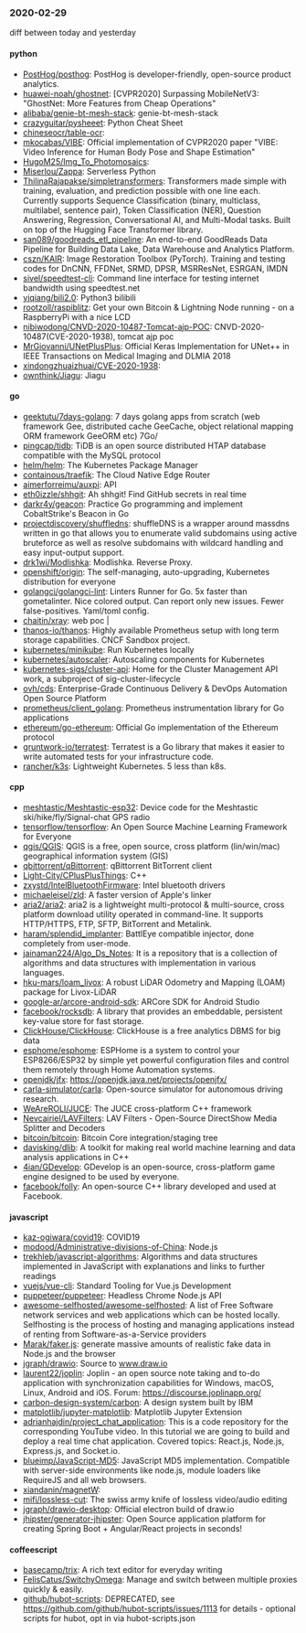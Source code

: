 ### 2020-02-29
diff between today and yesterday

#### python
* [PostHog/posthog](https://github.com/PostHog/posthog):  PostHog is developer-friendly, open-source product analytics.
* [huawei-noah/ghostnet](https://github.com/huawei-noah/ghostnet): [CVPR2020] Surpassing MobileNetV3: "GhostNet: More Features from Cheap Operations"
* [alibaba/genie-bt-mesh-stack](https://github.com/alibaba/genie-bt-mesh-stack): genie-bt-mesh-stack
* [crazyguitar/pysheeet](https://github.com/crazyguitar/pysheeet): Python Cheat Sheet
* [chineseocr/table-ocr](https://github.com/chineseocr/table-ocr): 
* [mkocabas/VIBE](https://github.com/mkocabas/VIBE): Official implementation of CVPR2020 paper "VIBE: Video Inference for Human Body Pose and Shape Estimation"
* [HugoM25/Img_To_Photomosaics](https://github.com/HugoM25/Img_To_Photomosaics): 
* [Miserlou/Zappa](https://github.com/Miserlou/Zappa): Serverless Python
* [ThilinaRajapakse/simpletransformers](https://github.com/ThilinaRajapakse/simpletransformers): Transformers made simple with training, evaluation, and prediction possible with one line each. Currently supports Sequence Classification (binary, multiclass, multilabel, sentence pair), Token Classification (NER), Question Answering, Regression, Conversational AI, and Multi-Modal tasks. Built on top of the Hugging Face Transformer library.
* [san089/goodreads_etl_pipeline](https://github.com/san089/goodreads_etl_pipeline): An end-to-end GoodReads Data Pipeline for Building Data Lake, Data Warehouse and Analytics Platform.
* [cszn/KAIR](https://github.com/cszn/KAIR): Image Restoration Toolbox (PyTorch). Training and testing codes for DnCNN, FFDNet, SRMD, DPSR, MSRResNet, ESRGAN, IMDN
* [sivel/speedtest-cli](https://github.com/sivel/speedtest-cli): Command line interface for testing internet bandwidth using speedtest.net
* [yjqiang/bili2.0](https://github.com/yjqiang/bili2.0): Python3  bilibili 
* [rootzoll/raspiblitz](https://github.com/rootzoll/raspiblitz): Get your own Bitcoin & Lightning Node running - on a RaspberryPi with a nice LCD
* [nibiwodong/CNVD-2020-10487-Tomcat-ajp-POC](https://github.com/nibiwodong/CNVD-2020-10487-Tomcat-ajp-POC): CNVD-2020-10487(CVE-2020-1938), tomcat ajp poc
* [MrGiovanni/UNetPlusPlus](https://github.com/MrGiovanni/UNetPlusPlus): Official Keras Implementation for UNet++ in IEEE Transactions on Medical Imaging and DLMIA 2018
* [xindongzhuaizhuai/CVE-2020-1938](https://github.com/xindongzhuaizhuai/CVE-2020-1938): 
* [ownthink/Jiagu](https://github.com/ownthink/Jiagu): Jiagu         

#### go
* [geektutu/7days-golang](https://github.com/geektutu/7days-golang): 7 days golang apps from scratch (web framework Gee, distributed cache GeeCache, object relational mapping ORM framework GeeORM etc) 7Go/
* [pingcap/tidb](https://github.com/pingcap/tidb): TiDB is an open source distributed HTAP database compatible with the MySQL protocol
* [helm/helm](https://github.com/helm/helm): The Kubernetes Package Manager
* [containous/traefik](https://github.com/containous/traefik): The Cloud Native Edge Router
* [aimerforreimu/auxpi](https://github.com/aimerforreimu/auxpi):   API 
* [eth0izzle/shhgit](https://github.com/eth0izzle/shhgit): Ah shhgit! Find GitHub secrets in real time
* [darkr4y/geacon](https://github.com/darkr4y/geacon): Practice Go programming and implement CobaltStrike's Beacon in Go
* [projectdiscovery/shuffledns](https://github.com/projectdiscovery/shuffledns): shuffleDNS is a wrapper around massdns written in go that allows you to enumerate valid subdomains using active bruteforce as well as resolve subdomains with wildcard handling and easy input-output support.
* [drk1wi/Modlishka](https://github.com/drk1wi/Modlishka): Modlishka. Reverse Proxy.
* [openshift/origin](https://github.com/openshift/origin): The self-managing, auto-upgrading, Kubernetes distribution for everyone
* [golangci/golangci-lint](https://github.com/golangci/golangci-lint): Linters Runner for Go. 5x faster than gometalinter. Nice colored output. Can report only new issues. Fewer false-positives. Yaml/toml config.
* [chaitin/xray](https://github.com/chaitin/xray):  web  poc | 
* [thanos-io/thanos](https://github.com/thanos-io/thanos): Highly available Prometheus setup with long term storage capabilities. CNCF Sandbox project.
* [kubernetes/minikube](https://github.com/kubernetes/minikube): Run Kubernetes locally
* [kubernetes/autoscaler](https://github.com/kubernetes/autoscaler): Autoscaling components for Kubernetes
* [kubernetes-sigs/cluster-api](https://github.com/kubernetes-sigs/cluster-api): Home for the Cluster Management API work, a subproject of sig-cluster-lifecycle
* [ovh/cds](https://github.com/ovh/cds): Enterprise-Grade Continuous Delivery & DevOps Automation Open Source Platform
* [prometheus/client_golang](https://github.com/prometheus/client_golang): Prometheus instrumentation library for Go applications
* [ethereum/go-ethereum](https://github.com/ethereum/go-ethereum): Official Go implementation of the Ethereum protocol
* [gruntwork-io/terratest](https://github.com/gruntwork-io/terratest): Terratest is a Go library that makes it easier to write automated tests for your infrastructure code.
* [rancher/k3s](https://github.com/rancher/k3s): Lightweight Kubernetes. 5 less than k8s.

#### cpp
* [meshtastic/Meshtastic-esp32](https://github.com/meshtastic/Meshtastic-esp32): Device code for the Meshtastic ski/hike/fly/Signal-chat GPS radio
* [tensorflow/tensorflow](https://github.com/tensorflow/tensorflow): An Open Source Machine Learning Framework for Everyone
* [qgis/QGIS](https://github.com/qgis/QGIS): QGIS is a free, open source, cross platform (lin/win/mac) geographical information system (GIS)
* [qbittorrent/qBittorrent](https://github.com/qbittorrent/qBittorrent): qBittorrent BitTorrent client
* [Light-City/CPlusPlusThings](https://github.com/Light-City/CPlusPlusThings): C++
* [zxystd/IntelBluetoothFirmware](https://github.com/zxystd/IntelBluetoothFirmware): Intel bluetooth drivers
* [michaeleisel/zld](https://github.com/michaeleisel/zld): A faster version of Apple's linker
* [aria2/aria2](https://github.com/aria2/aria2): aria2 is a lightweight multi-protocol & multi-source, cross platform download utility operated in command-line. It supports HTTP/HTTPS, FTP, SFTP, BitTorrent and Metalink.
* [haram/splendid_implanter](https://github.com/haram/splendid_implanter): BattlEye compatible injector, done completely from user-mode.
* [jainaman224/Algo_Ds_Notes](https://github.com/jainaman224/Algo_Ds_Notes): It is a repository that is a collection of algorithms and data structures with implementation in various languages.
* [hku-mars/loam_livox](https://github.com/hku-mars/loam_livox): A robust LiDAR Odometry and Mapping (LOAM) package for Livox-LiDAR
* [google-ar/arcore-android-sdk](https://github.com/google-ar/arcore-android-sdk): ARCore SDK for Android Studio
* [facebook/rocksdb](https://github.com/facebook/rocksdb): A library that provides an embeddable, persistent key-value store for fast storage.
* [ClickHouse/ClickHouse](https://github.com/ClickHouse/ClickHouse): ClickHouse is a free analytics DBMS for big data
* [esphome/esphome](https://github.com/esphome/esphome): ESPHome is a system to control your ESP8266/ESP32 by simple yet powerful configuration files and control them remotely through Home Automation systems.
* [openjdk/jfx](https://github.com/openjdk/jfx): https://openjdk.java.net/projects/openjfx/
* [carla-simulator/carla](https://github.com/carla-simulator/carla): Open-source simulator for autonomous driving research.
* [WeAreROLI/JUCE](https://github.com/WeAreROLI/JUCE): The JUCE cross-platform C++ framework
* [Nevcairiel/LAVFilters](https://github.com/Nevcairiel/LAVFilters): LAV Filters - Open-Source DirectShow Media Splitter and Decoders
* [bitcoin/bitcoin](https://github.com/bitcoin/bitcoin): Bitcoin Core integration/staging tree
* [davisking/dlib](https://github.com/davisking/dlib): A toolkit for making real world machine learning and data analysis applications in C++
* [4ian/GDevelop](https://github.com/4ian/GDevelop):  GDevelop is an open-source, cross-platform game engine designed to be used by everyone.
* [facebook/folly](https://github.com/facebook/folly): An open-source C++ library developed and used at Facebook.

#### javascript
* [kaz-ogiwara/covid19](https://github.com/kaz-ogiwara/covid19): COVID19
* [modood/Administrative-divisions-of-China](https://github.com/modood/Administrative-divisions-of-China):       Node.js 
* [trekhleb/javascript-algorithms](https://github.com/trekhleb/javascript-algorithms):  Algorithms and data structures implemented in JavaScript with explanations and links to further readings
* [vuejs/vue-cli](https://github.com/vuejs/vue-cli):  Standard Tooling for Vue.js Development
* [puppeteer/puppeteer](https://github.com/puppeteer/puppeteer): Headless Chrome Node.js API
* [awesome-selfhosted/awesome-selfhosted](https://github.com/awesome-selfhosted/awesome-selfhosted): A list of Free Software network services and web applications which can be hosted locally. Selfhosting is the process of hosting and managing applications instead of renting from Software-as-a-Service providers
* [Marak/faker.js](https://github.com/Marak/faker.js): generate massive amounts of realistic fake data in Node.js and the browser
* [jgraph/drawio](https://github.com/jgraph/drawio): Source to www.draw.io
* [laurent22/joplin](https://github.com/laurent22/joplin): Joplin - an open source note taking and to-do application with synchronization capabilities for Windows, macOS, Linux, Android and iOS. Forum: https://discourse.joplinapp.org/
* [carbon-design-system/carbon](https://github.com/carbon-design-system/carbon): A design system built by IBM
* [matplotlib/jupyter-matplotlib](https://github.com/matplotlib/jupyter-matplotlib): Matplotlib Jupyter Extension
* [adrianhajdin/project_chat_application](https://github.com/adrianhajdin/project_chat_application): This is a code repository for the corresponding YouTube video. In this tutorial we are going to build and deploy a real time chat application. Covered topics: React.js, Node.js, Express.js, and Socket.io.
* [blueimp/JavaScript-MD5](https://github.com/blueimp/JavaScript-MD5): JavaScript MD5 implementation. Compatible with server-side environments like node.js, module loaders like RequireJS and all web browsers.
* [xiandanin/magnetW](https://github.com/xiandanin/magnetW): 
* [mifi/lossless-cut](https://github.com/mifi/lossless-cut): The swiss army knife of lossless video/audio editing
* [jgraph/drawio-desktop](https://github.com/jgraph/drawio-desktop): Official electron build of draw.io
* [jhipster/generator-jhipster](https://github.com/jhipster/generator-jhipster): Open Source application platform for creating Spring Boot + Angular/React projects in seconds!

#### coffeescript
* [basecamp/trix](https://github.com/basecamp/trix): A rich text editor for everyday writing
* [FelisCatus/SwitchyOmega](https://github.com/FelisCatus/SwitchyOmega): Manage and switch between multiple proxies quickly & easily.
* [github/hubot-scripts](https://github.com/github/hubot-scripts): DEPRECATED, see https://github.com/github/hubot-scripts/issues/1113 for details - optional scripts for hubot, opt in via hubot-scripts.json
